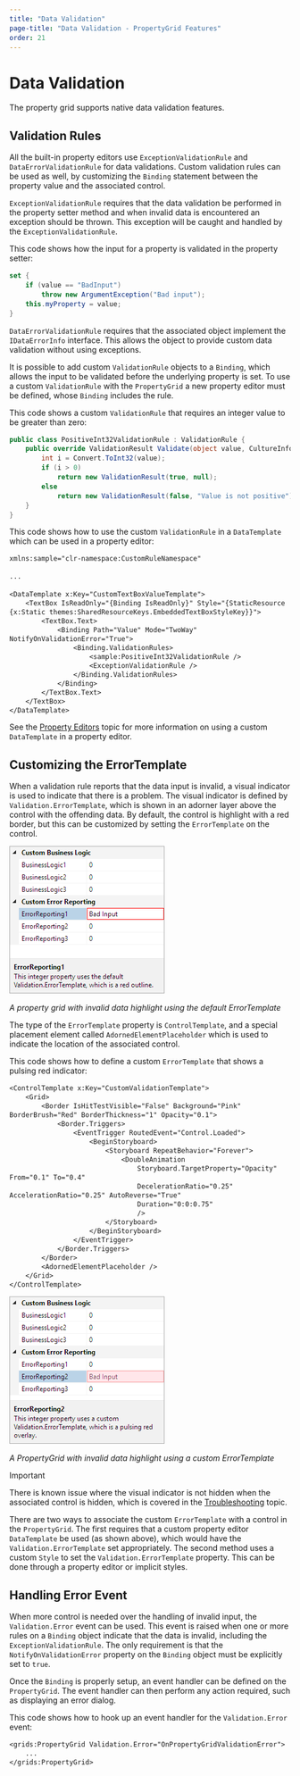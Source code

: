 ```yaml
---
title: "Data Validation"
page-title: "Data Validation - PropertyGrid Features"
order: 21
---
```

# Data Validation

The property grid supports native data validation features.

## Validation Rules

All the built-in property editors use `ExceptionValidationRule` and `DataErrorValidationRule` for data validations.  Custom validation rules can be used as well, by customizing the `Binding` statement between the property value and the associated control.

`ExceptionValidationRule` requires that the data validation be performed in the property setter method and when invalid data is encountered an exception should be thrown. This exception will be caught and handled by the `ExceptionValidationRule`.

This code shows how the input for a property is validated in the property setter:

```csharp
set {
	if (value == "BadInput")
		throw new ArgumentException("Bad input");
	this.myProperty = value;
}
```

`DataErrorValidationRule` requires that the associated object implement the `IDataErrorInfo` interface. This allows the object to provide custom data validation without using exceptions.

It is possible to add custom `ValidationRule` objects to a `Binding`, which allows the input to be validated before the underlying property is set. To use a custom `ValidationRule` with the `PropertyGrid` a new property editor must be defined, whose `Binding` includes the rule.

This code shows a custom `ValidationRule` that requires an integer value to be greater than zero:

```csharp
public class PositiveInt32ValidationRule : ValidationRule {
	public override ValidationResult Validate(object value, CultureInfo cultureInfo) {
		int i = Convert.ToInt32(value);
		if (i > 0)
			return new ValidationResult(true, null);
		else
			return new ValidationResult(false, "Value is not positive");
	}
}
```

This code shows how to use the custom `ValidationRule` in a `DataTemplate` which can be used in a property editor:

```xaml
xmlns:sample="clr-namespace:CustomRuleNamespace"

...

<DataTemplate x:Key="CustomTextBoxValueTemplate">
	<TextBox IsReadOnly="{Binding IsReadOnly}" Style="{StaticResource {x:Static themes:SharedResourceKeys.EmbeddedTextBoxStyleKey}}">
		<TextBox.Text>
			<Binding Path="Value" Mode="TwoWay" NotifyOnValidationError="True">
				<Binding.ValidationRules>
					<sample:PositiveInt32ValidationRule />
					<ExceptionValidationRule />
				</Binding.ValidationRules>
			</Binding>
		</TextBox.Text>
	</TextBox>
</DataTemplate>
```

See the [Property Editors](property-editors.md) topic for more information on using a custom `DataTemplate` in a property editor.

## Customizing the ErrorTemplate

When a validation rule reports that the data input is invalid, a visual indicator is used to indicate that there is a problem.  The visual indicator is defined by `Validation.ErrorTemplate`, which is shown in an adorner layer above the control with the offending data.  By default, the control is highlight with a red border, but this can be customized by setting the `ErrorTemplate` on the control.

![Screenshot](../images/propertygrid-data-validation-default.png)

*A property grid with invalid data highlight using the default ErrorTemplate*

The type of the `ErrorTemplate` property is `ControlTemplate`, and a special placement element called `AdornedElementPlaceholder` which is used to indicate the location of the associated control.

This code shows how to define a custom `ErrorTemplate` that shows a pulsing red indicator:

```xaml
<ControlTemplate x:Key="CustomValidationTemplate">
	<Grid>
		<Border IsHitTestVisible="False" Background="Pink" BorderBrush="Red" BorderThickness="1" Opacity="0.1">
			<Border.Triggers>
				<EventTrigger RoutedEvent="Control.Loaded">
					<BeginStoryboard>
						<Storyboard RepeatBehavior="Forever">
							<DoubleAnimation
								Storyboard.TargetProperty="Opacity" From="0.1" To="0.4"
								DecelerationRatio="0.25" AccelerationRatio="0.25" AutoReverse="True"
								Duration="0:0:0.75"
								/>
						</Storyboard>
					</BeginStoryboard>
				</EventTrigger>
			</Border.Triggers>
		</Border>
		<AdornedElementPlaceholder />
	</Grid>
</ControlTemplate>
```

![Screenshot](../images/propertygrid-data-validation-custom.png)

*A PropertyGrid with invalid data highlight using a custom ErrorTemplate*

> [!IMPORTANT]
> There is known issue where the visual indicator is not hidden when the associated control is hidden, which is covered in the [Troubleshooting](../troubleshooting.md) topic.

There are two ways to associate the custom `ErrorTemplate` with a control in the `PropertyGrid`.  The first requires that a custom property editor `DataTemplate` be used (as shown above), which would have the `Validation.ErrorTemplate` set appropriately.  The second method uses a custom `Style` to set the `Validation.ErrorTemplate` property.  This can be done through a property editor or implicit styles.

## Handling Error Event

When more control is needed over the handling of invalid input, the `Validation.Error` event can be used.  This event is raised when one or more rules on a `Binding` object indicate that the data is invalid, including the `ExceptionValidationRule`.  The only requirement is that the `NotifyOnValidationError` property on the `Binding` object must be explicitly set to `true`.

Once the `Binding` is properly setup, an event handler can be defined on the `PropertyGrid`.  The event handler can then perform any action required, such as displaying an error dialog.

This code shows how to hook up an event handler for the `Validation.Error` event:

```xaml
<grids:PropertyGrid Validation.Error="OnPropertyGridValidationError">
	...
</grids:PropertyGrid>

```
